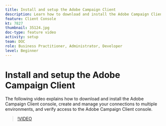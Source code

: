 ```yaml
---
title: Install and setup the Adobe Campaign Client
description: Learn how to download and install the Adobe Campaign Client console, create and manage your connections to multiple environments, and to verify access to the Adobe Campaign Client console.
feature: Client Console
kt: 7827
thumbnail: 35124.jpg
doc-type: feature video
activity: setup
team: DOC
role: Business Practitioner, Administrator, Developer
level: Beginner
---
```


# Install and setup the Adobe Campaign Client

The following video explains how to download and install the Adobe Campaign Client console, create and manage your connections to multiple environments, and verify access to the Adobe Campaign Client console.

>[!VIDEO](https://video.tv.adobe.com/v/35124?quality=12)
